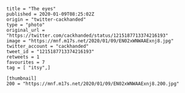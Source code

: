 ```
title = "The eyes"
published = 2020-01-09T08:25:02Z
origin = "twitter-cackhanded"
type = "photo"
original_url = "https://twitter.com/cackhanded/status/1215187713374216193"
image = "https://mnf.m17s.net/2020/01/09/EN02xWNWAAExnj8.jpg"
twitter_account = "cackhanded"
tweet_id = "1215187713374216193"
retweets = 1
favourites = 7
tag = [ "itsy",]

[thumbnail]
200 = "https://mnf.m17s.net/2020/01/09/EN02xWNWAAExnj8.200.jpg"
```

<p class='image'><img src='https://mnf.m17s.net/2020/01/09/EN02xWNWAAExnj8.jpg' alt=''></p>

